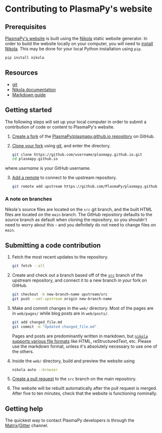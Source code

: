 # Contributing to PlasmaPy's website

## Prerequisites

[PlasmaPy's website](https://www.plasmapy.org) is built using the
[Nikola](https://getnikola.com/) static website generator.  In order to build
the website locally on your computer, you will need to [install
Nikola](https://getnikola.com/getting-started.html#install).  This may
be done for your local Python installation using `pip`.

```bash
pip install nikola
```

## Resources

 - [git](https://git-scm.com/)
 - [Nikola documentation](https://getnikola.com/documentation.html)
 - [Markdown guide](https://www.markdownguide.org/)

## Getting started

The following steps will set up your local computer in order to submit a
contribution of code or content to PlasmaPy's website.

1. [Create a fork](https://help.github.com/en/github/getting-started-with-github/fork-a-repo) of the [PlasmaPy/plasmapy.github.io repository](https://github.com/PlasmaPy/plasmapy.github.io) on GitHub.

2. [Clone your fork](https://help.github.com/en/github/getting-started-with-github/fork-a-repo#step-2-create-a-local-clone-of-your-fork) using [git](https://git-scm.com/), and enter the directory.

   ```bash
   git clone https://github.com/username/plasmapy.github.io.git
   cd plasmapy.github.io
   ```

where *username* is your GitHub username.

3. [Add a remote](https://help.github.com/en/github/using-git/adding-a-remote)
   to connect to the upstream repository.

   ```bash
   git remote add upstream https://github.com/PlasmaPy/plasmapy.github.io.git
   ```

### A note on branches

Nikola's source files are located on the `src` git branch, and the built HTML files are located on the `main` branch. The GitHub repository defaults to the source branch as default when cloning the repository, so you shouldn't need to worry about this - and you definitely do not need to change files on `main`.

## Submitting a code contribution

1. Fetch the most recent updates to the repository.

    ```bash
    git fetch --all
    ```

2. Create and check out a branch based off of the
   [`src`](https://github.com/PlasmaPy/plasmapy.github.io/tree/src)
   branch of the upstream repository, and connect it to a new branch
   in your fork on GitHub.

   ```bash
   git checkout -b new-branch-name upstream/src
   git push --set-upstream origin new-branch-name
   ```

3. Make and commit changes in the `web/` directory.  Most of the pages
   are in `web/pages/` while blog posts are in `web/posts/`.

   ```bash
   git add changed_file.md
   git commit -m "Updated changed_file.md"
   ```

   Pages and posts are predominantly written in markdown, but [`nikola` supports various file formats](https://getnikola.com/handbook.html#supported-input-formats) like HTML, reStructuredText, etc.  Please use the markdown format, unless it's absolutely necessary to use one of the others.

4. Inside the `web/` directory, build and preview the website using

   ```bash
   nikola auto --browser

6. [Create a pull request](https://help.github.com/en/github/collaborating-with-issues-and-pull-requests/creating-a-pull-request)
   to the `src` branch on the main repository.

7. The website will be rebuilt automatically after the pull request is merged.
   After five to ten minutes, check that the website is functioning nominally.

## Getting help

The quickest way to contact PlasmaPy developers is through the
[Matrix](https://riot.im/app/#/room/#plasmapy:openastronomy.org)/[Gitter](https://gitter.im/PlasmaPy/Lobby)
channel.
